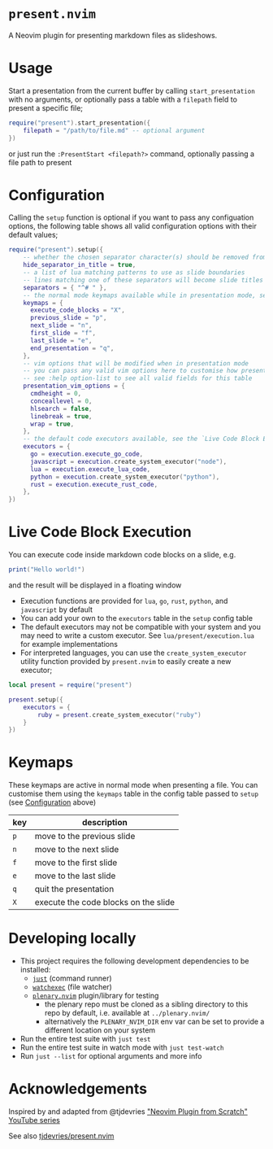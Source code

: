 # `present.nvim`

A Neovim plugin for presenting markdown files as slideshows.

# Usage

Start a presentation from the current buffer by calling `start_presentation` with no arguments, or optionally pass a table with a `filepath` field to present a specific file;

```lua
require("present").start_presentation({
    filepath = "/path/to/file.md" -- optional argument
})
```

or just run the `:PresentStart <filepath?>` command, optionally passing a file path to present

# Configuration

Calling the `setup` function is optional if you want to pass any configuation options, the following table shows all valid configuration options with their default values;

```lua
require("present").setup({
    -- whether the chosen separator character(s) should be removed from the slide header
    hide_separator_in_title = true,
    -- a list of lua matching patterns to use as slide boundaries
    -- lines matching one of these separators will become slide titles in the header
    separators = { "^# " },
    -- the normal mode keymaps available while in presentation mode, see the `Keymaps` section below
    keymaps = {
      execute_code_blocks = "X",
      previous_slide = "p",
      next_slide = "n",
      first_slide = "f",
      last_slide = "e",
      end_presentation = "q",
    },
    -- vim options that will be modified when in presentation mode
    -- you can pass any valid vim options here to customise how presentation mode behaves
    -- see :help option-list to see all valid fields for this table
    presentation_vim_options = {
      cmdheight = 0,
      conceallevel = 0,
      hlsearch = false,
      linebreak = true,
      wrap = true,
    },
    -- the default code executors available, see the `Live Code Block Execution` section below
    executors = {
      go = execution.execute_go_code,
      javascript = execution.create_system_executor("node"),
      lua = execution.execute_lua_code,
      python = execution.create_system_executor("python"),
      rust = execution.execute_rust_code,
    },
})
```

# Live Code Block Execution

You can execute code inside markdown code blocks on a slide, e.g.

```lua
print("Hello world!")
```

and the result will be displayed in a floating window

- Execution functions are provided for `lua`, `go`, `rust`, `python`, and `javascript` by default
- You can add your own to the `executors` table in the `setup` config table
- The default executors may not be compatible with your system and you may need to write a custom executor. See `lua/present/execution.lua` for example implementations
- For interpreted languages, you can use the `create_system_executor` utility function provided by `present.nvim` to easily create a new executor;

```lua
local present = require("present")

present.setup({
    executors = {
        ruby = present.create_system_executor("ruby")
    }
})
```

# Keymaps

These keymaps are active in normal mode when presenting a file. You can customise them using the `keymaps` table in the config table passed to `setup` (see [Configuration](#configuration) above)

| key | description                          |
| --- | ------------------------------------ |
| `p` | move to the previous slide           |
| `n` | move to the next slide               |
| `f` | move to the first slide              |
| `e` | move to the last slide               |
| `q` | quit the presentation                |
| `X` | execute the code blocks on the slide |

# Developing locally

- This project requires the following development dependencies to be installed:
  - [`just`](https://github.com/casey/just) (command runner)
  - [`watchexec`](https://github.com/watchexec/watchexec) (file watcher)
  - [`plenary.nvim`](https://github.com/nvim-lua/plenary.nvim) plugin/library for testing
    - the plenary repo must be cloned as a sibling directory to this repo by default, i.e. available at `../plenary.nvim/`
    - alternatively the `PLENARY_NVIM_DIR` env var can be set to provide a different location on your system
- Run the entire test suite with `just test`
- Run the entire test suite in watch mode with `just test-watch`
- Run `just --list` for optional arguments and more info

# Acknowledgements

Inspired by and adapted from @tjdevries ["Neovim Plugin from Scratch" YouTube series](https://www.youtube.com/watch?v=VGid4aN25iI&list=PLep05UYkc6wTyBe7kPjQFWVXTlhKeQejM&index=18)

See also [tjdevries/present.nvim](https://github.com/tjdevries/present.nvim)
